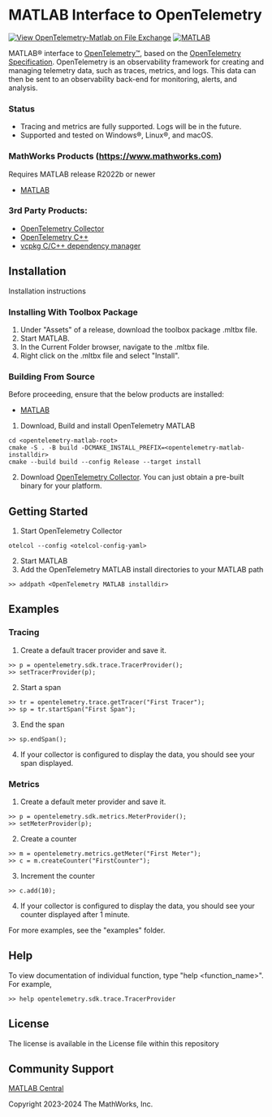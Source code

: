# MATLAB Interface to OpenTelemetry
[![View OpenTelemetry-Matlab on File Exchange](https://www.mathworks.com/matlabcentral/images/matlab-file-exchange.svg)](https://www.mathworks.com/matlabcentral/fileexchange/130979-opentelemetry-matlab) [![MATLAB](https://github.com/mathworks/OpenTelemetry-Matlab/actions/workflows/build.yml/badge.svg)](https://github.com/mathworks/OpenTelemetry-Matlab/actions/workflows/build_and_test.yml)

MATLAB&reg; interface to [OpenTelemetry&trade;](https://opentelemetry.io/), based on the [OpenTelemetry Specification](https://opentelemetry.io/docs/reference/specification/). OpenTelemetry is an observability framework for creating and managing telemetry data, such as traces, metrics, and logs. This data can then be sent to an observability back-end for monitoring, alerts, and analysis. 

### Status
- Tracing and metrics are fully supported. Logs will be in the future.
- Supported and tested on Windows&reg;, Linux&reg;, and macOS.

### MathWorks Products (https://www.mathworks.com)

Requires MATLAB release R2022b or newer
- [MATLAB](https://www.mathworks.com/products/matlab.html)

### 3rd Party Products:
- [OpenTelemetry Collector](https://github.com/open-telemetry/opentelemetry-collector-releases/releases)
- [OpenTelemetry C++](https://github.com/open-telemetry/opentelemetry-cpp)
- [vcpkg C/C++ dependency manager](https://vcpkg.io)

## Installation 
Installation instructions

### Installing With Toolbox Package
1. Under "Assets" of a release, download the toolbox package .mltbx file.
2. Start MATLAB.
3. In the Current Folder browser, navigate to the .mltbx file.
4. Right click on the .mltbx file and select "Install".

### Building From Source
Before proceeding, ensure that the below products are installed:
* [MATLAB](https://www.mathworks.com/products/matlab.html)

1. Download, Build and install OpenTelemetry MATLAB
```
cd <opentelemetry-matlab-root>
cmake -S . -B build -DCMAKE_INSTALL_PREFIX=<opentelemetry-matlab-installdir>
cmake --build build --config Release --target install

```
2. Download [OpenTelemetry Collector](https://github.com/open-telemetry/opentelemetry-collector-releases/releases). You can just obtain a pre-built binary for your platform.

## Getting Started
1. Start OpenTelemetry Collector
```
otelcol --config <otelcol-config-yaml>
```
2. Start MATLAB
3. Add the OpenTelemetry MATLAB install directories to your MATLAB path
```
>> addpath <OpenTelemetry MATLAB installdir>
```
## Examples
### Tracing
1. Create a default tracer provider and save it.
```
>> p = opentelemetry.sdk.trace.TracerProvider();
>> setTracerProvider(p);
```
2. Start a span
```
>> tr = opentelemetry.trace.getTracer("First Tracer");
>> sp = tr.startSpan("First Span");
```
3. End the span
``` 
>> sp.endSpan();
```
4. If your collector is configured to display the data, you should see your span displayed. 
### Metrics
1. Create a default meter provider and save it.
```
>> p = opentelemetry.sdk.metrics.MeterProvider();
>> setMeterProvider(p);
```
2. Create a counter
```
>> m = opentelemetry.metrics.getMeter("First Meter");
>> c = m.createCounter("FirstCounter");
```
3. Increment the counter
```
>> c.add(10);
```
4. If your collector is configured to display the data, you should see your counter displayed after 1 minute.

For more examples, see the "examples" folder.

## Help
To view documentation of individual function, type "help \<function_name>\". For example,
```
>> help opentelemetry.sdk.trace.TracerProvider
```
 
## License
The license is available in the License file within this repository

## Community Support
[MATLAB Central](https://www.mathworks.com/matlabcentral)

Copyright 2023-2024 The MathWorks, Inc.
